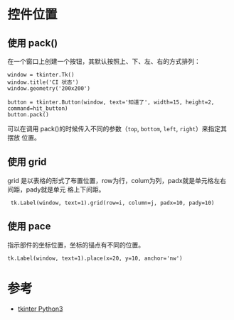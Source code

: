 # 控件位置

## 使用 pack()

在一个窗口上创建一个按钮，其默认按照上、下、左、右的方式排列：

```
window = tkinter.Tk()
window.title('CI 状态')
window.geometry('200x200')

button = tkinter.Button(window, text='知道了', width=15, height=2, command=hit_button)
button.pack()
```

可以在调用 pack()的时候传入不同的参数（`top`, `bottom`, `left`, `right`）来指定其摆放
位置。

## 使用 grid

grid 是以表格的形式了布置位置，row为行，colum为列，padx就是单元格左右间距，pady就是单元
格上下间距。

```
 tk.Label(window, text=1).grid(row=i, column=j, padx=10, pady=10)
```

## 使用 pace

指示部件的坐标位置，坐标的锚点有不同的位置。

```
tk.Label(window, text=1).place(x=20, y=10, anchor='nw')
```

# 参考

- [tkinter Python3](https://morvanzhou.github.io/tutorials/python-basic/tkinter/)
